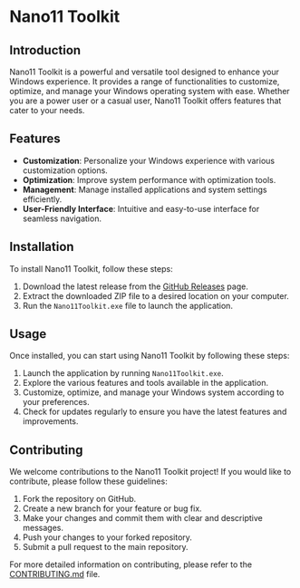 # Nano11 Toolkit

## Introduction

Nano11 Toolkit is a powerful and versatile tool designed to enhance your Windows experience. It provides a range of functionalities to customize, optimize, and manage your Windows operating system with ease. Whether you are a power user or a casual user, Nano11 Toolkit offers features that cater to your needs.

## Features

- **Customization**: Personalize your Windows experience with various customization options.
- **Optimization**: Improve system performance with optimization tools.
- **Management**: Manage installed applications and system settings efficiently.
- **User-Friendly Interface**: Intuitive and easy-to-use interface for seamless navigation.

## Installation

To install Nano11 Toolkit, follow these steps:

1. Download the latest release from the [GitHub Releases](https://github.com/nano11-dev/Nano11Toolkit/releases) page.
2. Extract the downloaded ZIP file to a desired location on your computer.
3. Run the `Nano11Toolkit.exe` file to launch the application.

## Usage

Once installed, you can start using Nano11 Toolkit by following these steps:

1. Launch the application by running `Nano11Toolkit.exe`.
2. Explore the various features and tools available in the application.
3. Customize, optimize, and manage your Windows system according to your preferences.
4. Check for updates regularly to ensure you have the latest features and improvements.

## Contributing

We welcome contributions to the Nano11 Toolkit project! If you would like to contribute, please follow these guidelines:

1. Fork the repository on GitHub.
2. Create a new branch for your feature or bug fix.
3. Make your changes and commit them with clear and descriptive messages.
4. Push your changes to your forked repository.
5. Submit a pull request to the main repository.

For more detailed information on contributing, please refer to the [CONTRIBUTING.md](CONTRIBUTING.md) file.
